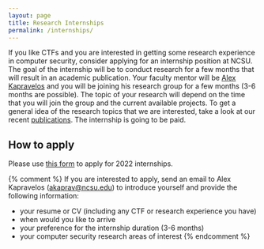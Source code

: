 ```yaml
---
layout: page
title: Research Internships
permalink: /internships/
---
```



If you like CTFs and you are interested in getting some research experience in computer security, consider applying for an internship position at NCSU. The goal of the internship will be to conduct research for a few months that will result in an academic publication. Your faculty mentor will be [Alex Kapravelos](https://kapravelos.com) and you will be joining his research group for a few months (3-6 months are possible). The topic of your research will depend on the time that you will join the group and the current available projects. To get a general idea of the research topics that we are interested, take a look at our recent [publications](https://kapravelos.com/#publications). The internship is going to be paid.

## How to apply

Please use [this form](https://forms.gle/39hQj2HjM34hrAKaA) to apply for 2022 internships.

{% comment %}
If you are interested to apply, send an email to Alex Kapravelos ([akaprav@ncsu.edu](mailto:akaprav@ncsu.edu)) to introduce yourself and provide the following information:
* your resume or CV (including any CTF or research experience you have)
* when would you like to arrive
* your preference for the internship duration (3-6 months)
* your computer security research areas of interest
{% endcomment %}